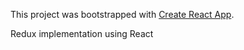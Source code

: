This project was bootstrapped with [Create React App](https://github.com/facebook/create-react-app).

Redux implementation using React
